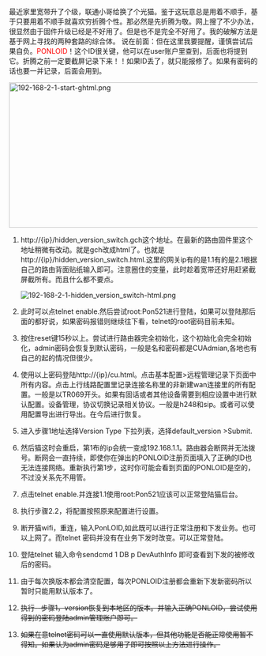 最近家里宽带升了个级，联通小哥给换了个光猫。鉴于这玩意总是用着不顺手，基于只要用着不顺手就喜欢穷折腾个性。那必然是先折腾为敬。网上搜了不少办法，很显然由于固件升级已经是不好用了。但是也不是完全不好用了。我的破解方法是基于网上寻找的两种套路的综合体。
说在前面：但在这里我要提醒，谨慎尝试后果自负。<span style="color:red">PONLOID</span>！这个ID很关键，他可以在user账户里查到，后面也将提到它。折腾之前一定要截屏记录下来！！如果ID丢了，就只能报修了。如果有密码的话也要一并记录，后面会用到。


<img src="/_resources/b66a550be4e24bd3b1aa60ed8cb93c45.png" alt="192-168-2-1-start-ghtml.png" width="600" height="294">

1. http://{ip}/hidden\_version\_switch.gch这个地址。在最新的路由固件里这个地址稍微有改动。就是gch改成html了。也就是http://{ip}/hidden\_version\_switch.html.这里的网关ip有的是1.1有的是2.1根据自己的路由背面贴纸输入即可。注意圈住的变量，此时趁着宽带还好用赶紧截屏截所有。而且什么都不要点。  


	![192-168-2-1-hidden_version_switch-html.png](/_resources/c102a2f28a024f948ded3a0d0070528b.png)


2. 此时可以点telnet enable.然后尝试root:Pon521进行登陆，如果可以登陆那后面的都好说，如果密码报错则继续往下看，telnet的root密码目前未知。
3. 按住reset键15秒以上。尝试进行路由器完全初始化，这个初始化会完全初始化，admin密码会恢复到默认密码，一般是名和密码都是CUAdmian,各地也有自己的起的情况但很少。
4. 使用以上密码登陆http://{ip}/cu.html。点击基本配置>远程管理记录下页面中所有内容。点击上行线路配置里记录连接名称里的非新建wan连接里的所有配置。一般是以TR069开头。如果有固话或者其他设备需要到相应设置中进行默认配置。设备管理，协议切换记录相关协议。一般是h248和sip。或者可以使用配置导出进行导出。在今后进行恢复。
5. 进入步骤1地址选择Version Type 下拉列表，选择default_version >Submit.
6. 然后猫这时会重启，第1布的ip会统一变成192.168.1.1。路由器会断网并无法拨号。断网会一直持续，即使你在弹出的PONLOID注册页面填入了正确的ID也无法连接网络。重新执行第1步，这时你可能会看到页面的PONLOID是空的，不过没关系先不用管。
7. 点击telnet enable.并连接1.1使用root:Pon521应该可以正常登陆猫后台。
8. 执行步骤2.2，将配置按照原来配置进行设置。
9. 断开猫wifi，重连，输入PonLOID,如此既可以进行正常注册和下发业务。也可以上网了。而telnet 密码并没有在业务下发时改变。可以正常登陆。
10. 登陆telnet 输入命令sendcmd 1 DB p DevAuthInfo 即可查看到下发的被修改后的密码。
11. 由于每次换版本都会清空配置，每次PONLOID注册都会重新下发新密码所以暂时只能用默认版本了。
12. ~~执行--步骤1，version恢复到本地区的版本。并输入正确PONLOID，尝试使用得到的密码登陆admin管理账户即可。~~
13. ~~如果在意telnet密码可以一直使用默认版本，但其他功能是否能正常使用暂不得知。如果认为admin密码足够用了即可按照以上方法进行操作。~~
